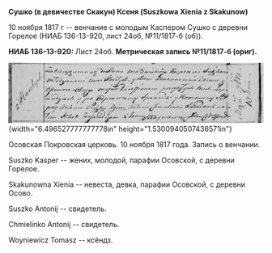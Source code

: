 **Сушко (в девичестве Скакун) Ксеня (Suszkowa Xienia z Skakunow)**

10 ноября 1817 г -- венчание с молодым Каспером Сушко с деревни Горелое
(НИАБ 136-13-920, лист 24об, №11/1817-б (об)).

**НИАБ 136-13-920:** Лист 24об. **Метрическая запись №11/1817-б
(ориг).**

![](./media/b6ae81b72efc7700f5a4aeda6945f09e04325980.png){width="6.496527777777778in"
height="1.5300940507436571in"}

Осовская Покровская церковь. 10 ноября 1817 года. Запись о венчании.

Suszko Kasper -- жених, молодой, парафии Осовской, с деревни Горелое.

Skakunowna Xienia -- невеста, девка, парафии Осовской, с деревни Осово.

Suszko Antonij -- свидетель.

Chmielinko Antonij -- свидетель.

Woyniewicz Tomasz -- ксёндз.
